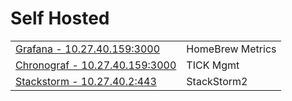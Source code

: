 # Self Hosted
|                                                    |                  |
|--------------------------------------------------- | ---------------- |
[Grafana - 10.27.40.159:3000](10.27.40.159:3000)|HomeBrew Metrics
[Chronograf - 10.27.40.159:3000](10.27.40.159:3000)|TICK Mgmt
[Stackstorm - 10.27.40.2:443](https://10.27.40.2/)| StackStorm2
